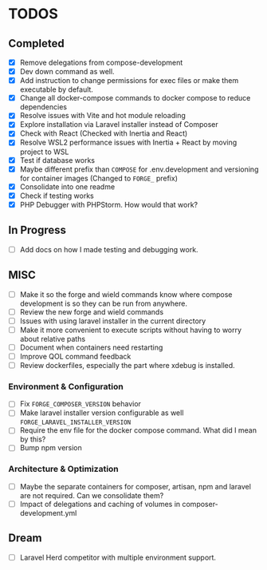 # TODOS

## Completed

- [x] Remove delegations from compose-development
- [x] Dev down command as well.
- [x] Add instruction to change permissions for exec files or make them executable by default.
- [x] Change all docker-compose commands to docker compose to reduce dependencies
- [x] Resolve issues with Vite and hot module reloading
- [x] Explore installation via Laravel installer instead of Composer
- [x] Check with React (Checked with Inertia and React)
- [x] Resolve WSL2 performance issues with Inertia + React by moving project to WSL
- [x] Test if database works
- [x] Maybe different prefix than `COMPOSE` for .env.development and versioning for container images (Changed to `FORGE_` prefix)
- [x] Consolidate into one readme
- [x] Check if testing works
- [x] PHP Debugger with PHPStorm. How would that work?

## In Progress
- [ ] Add docs on how I made testing and debugging work.

## MISC
- [ ] Make it so the forge and wield commands know where compose development is so they can be run from anywhere. 
- [ ] Review the new forge and wield commands
- [ ] Issues with using laravel installer in the current directory
- [ ] Make it more convenient to execute scripts without having to worry about relative paths
- [ ] Document when containers need restarting
- [ ] Improve QOL command feedback
- [ ] Review dockerfiles, especially the part where xdebug is installed.

### Environment & Configuration
- [ ] Fix `FORGE_COMPOSER_VERSION` behavior
- [ ] Make laravel installer version configurable as well `FORGE_LARAVEL_INSTALLER_VERSION`
- [ ] Require the env file for the docker compose command. What did I mean by this?
- [ ] Bump npm version

### Architecture & Optimization
- [ ] Maybe the separate containers for composer, artisan, npm and laravel are not required. Can we consolidate them?
- [ ] Impact of delegations and caching of volumes in composer-development.yml

## Dream
- [ ] Laravel Herd competitor with multiple environment support.